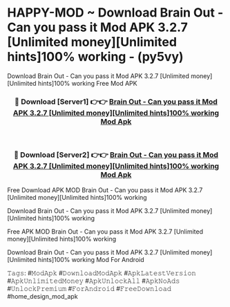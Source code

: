 # HAPPY-MOD ~ Download Brain Out - Can you pass it Mod APK 3.2.7 [Unlimited money][Unlimited hints]100% working - (py5vy)
Download Brain Out - Can you pass it Mod APK 3.2.7 [Unlimited money][Unlimited hints]100% working Free Mod APK

<div align="center">
<h3>🔴 Download [Server1] 👉👉 <a href="https://apk-comot.site?title=Brain_Out_-_Can_you_pass_it_Mod_APK_3.2.7_[Unlimited_money][Unlimited_hints]100%_working">Brain Out - Can you pass it Mod APK 3.2.7 [Unlimited money][Unlimited hints]100% working Mod Apk</a></h3><br>

<h3>🔴 Download [Server2] 👉👉 <a href="https://apk-comot.site?title=Brain_Out_-_Can_you_pass_it_Mod_APK_3.2.7_[Unlimited_money][Unlimited_hints]100%_working">Brain Out - Can you pass it Mod APK 3.2.7 [Unlimited money][Unlimited hints]100% working Mod Apk</a></h3>
</div>


Free Download APK MOD Brain Out - Can you pass it Mod APK 3.2.7 [Unlimited money][Unlimited hints]100% working

Download Brain Out - Can you pass it Mod APK 3.2.7 [Unlimited money][Unlimited hints]100% working 

Free APK MOD Brain Out - Can you pass it Mod APK 3.2.7 [Unlimited money][Unlimited hints]100% working 

Download Brain Out - Can you pass it Mod APK 3.2.7 [Unlimited money][Unlimited hints]100% working Mod For Android

𝚃𝚊𝚐𝚜: #𝙼𝚘𝚍𝙰𝚙𝚔 #𝙳𝚘𝚠𝚗𝚕𝚘𝚊𝚍𝙼𝚘𝚍𝙰𝚙𝚔 #𝙰𝚙𝚔𝙻𝚊𝚝𝚎𝚜𝚝𝚅𝚎𝚛𝚜𝚒𝚘𝚗 #𝙰𝚙𝚔𝚄𝚗𝚕𝚒𝚖𝚒𝚝𝚎𝚍𝙼𝚘𝚗𝚎𝚢 #𝙰𝚙𝚔𝚄𝚗𝚕𝚘𝚌𝚔𝙰𝚕𝚕 #𝙰𝚙𝚔𝙽𝚘𝙰𝚍𝚜 #𝚄𝚗𝚕𝚘𝚌𝚔𝙿𝚛𝚎𝚖𝚒𝚞𝚖 #𝙵𝚘𝚛𝙰𝚗𝚍𝚛𝚘𝚒𝚍 #𝙵𝚛𝚎𝚎𝙳𝚘𝚠𝚗𝚕𝚘𝚊𝚍 #home_design_mod_apk